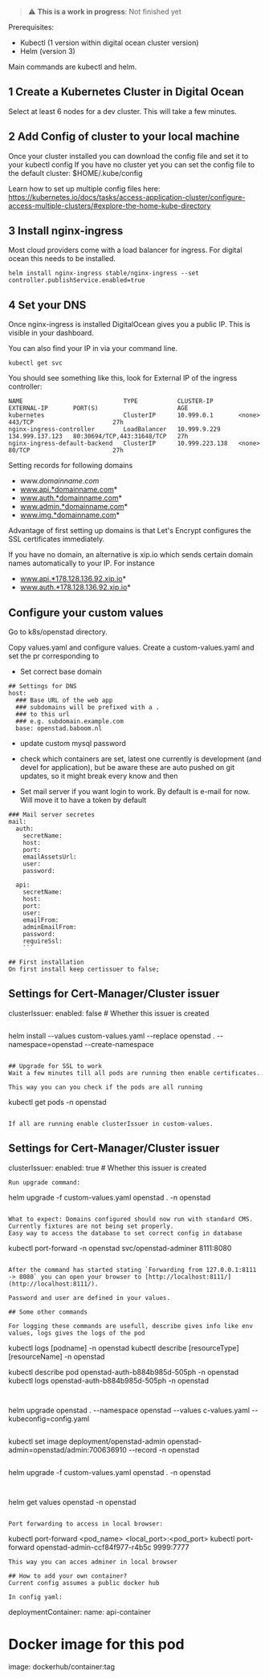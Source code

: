 > :warning: **This is a work in progress**: Not finished yet

Prerequisites:
- Kubectl (1 version within digital ocean cluster version)
- Helm (version 3)

Main commands are kubectl and helm.

## 1 Create a Kubernetes Cluster in Digital Ocean
Select at least 6 nodes for a dev cluster. This will take a few minutes.

## 2 Add Config of cluster to your local machine
Once your cluster installed you can download the config file and set it to your kubectl config
If you have no cluster yet you can set the config file to the default cluster:
$HOME/.kube/config

Learn how to set up multiple config files here:
https://kubernetes.io/docs/tasks/access-application-cluster/configure-access-multiple-clusters/#explore-the-home-kube-directory


## 3 Install nginx-ingress
Most cloud providers come with a load balancer for ingress. For digital ocean this needs to be installed.

```
helm install nginx-ingress stable/nginx-ingress --set controller.publishService.enabled=true
```

## 4 Set your DNS
Once nginx-ingress is installed DigitalOcean gives you a public IP. This is visible in your dashboard.

You can also find your IP in via your command line.

```
kubectl get svc
```

You should see something like this, look for External IP of the  ingress controller:
```
NAME                            TYPE           CLUSTER-IP       EXTERNAL-IP       PORT(S)                      AGE
kubernetes                      ClusterIP      10.999.0.1       <none>            443/TCP                      27h
nginx-ingress-controller        LoadBalancer   10.999.9.229     134.999.137.123   80:30694/TCP,443:31648/TCP   27h
nginx-ingress-default-backend   ClusterIP      10.999.223.138   <none>            80/TCP                       27h
```


Setting records for following domains

- www.*domainname.com*
- www.api.*domainname.com*
- www.auth.*domainname.com*
- www.admin.*domainname.com*
- www.img.*domainname.com*

Advantage of first setting up domains is that Let's Encrypt configures the SSL certificates immediately.

If you have no domain, an alternative is xip.io which sends certain domain names automatically to your IP. For instance

- www.api.*178.128.136.92.xip.io*
- www.auth.*178.128.136.92.xip.io*


## Configure your custom values
Go to k8s/openstad directory.

Copy values.yaml and configure values. Create a custom-values.yaml and set the pr corresponding to

- Set correct base domain
```
## Settings for DNS
host:
  ### Base URL of the web app
  ### subdomains will be prefixed with a .
  ### to this url
  ### e.g. subdomain.example.com
  base: openstad.baboom.nl
```

- update custom mysql password
- check which containers are set, latest one currently is development (and devel for application), but be aware these are auto pushed on git updates, so it might break every know and then

- Set mail server if you want login to work. By default is e-mail for now. Will move it to have a token by default
```
### Mail server secretes
mail:
  auth:
    secretName:
    host:
    port:
    emailAssetsUrl:
    user:
    password:

  api:
    secretName:
    host:
    port:
    user:
    emailFrom:
    adminEmailFrom:
    password:
    requireSsl:
    ```

## First installation
On first install keep certissuer to false;

```
## Settings for Cert-Manager/Cluster issuer
clusterIssuer:
  enabled: false  # Whether this issuer is created

```

```
helm install --values custom-values.yaml --replace openstad . --namespace=openstad --create-namespace
```

## Upgrade for SSL to work
Wait a few minutes till all pods are running then enable certificates.

This way you can you check if the pods are all running
```
kubectl get pods -n openstad
```

If all are running enable clusterIssuer in custom-values.

```
## Settings for Cert-Manager/Cluster issuer
clusterIssuer:
  enabled: true  # Whether this issuer is created

```
Run upgrade command:

```
helm upgrade  -f custom-values.yaml openstad . -n openstad
```

What to expect: Domains configured should now run with standard CMS.
Currently fixtures are not being set properly.
Easy way to access the database to set correct config in database

```
kubectl port-forward -n openstad svc/openstad-adminer 8111:8080
```

After the command has started stating `Forwarding from 127.0.0.1:8111 -> 8080` you can open your browser to [http://localhost:8111/](http://localhost:8111/).

Password and user are defined in your values.

## Some other commands

For logging these commands are usefull, describe gives info like env values, logs gives the logs of the pod

```
kubectl logs [podname] -n openstad
kubectl describe [resourceType] [resourceName] -n openstad

kubectl describe pod openstad-auth-b884b985d-505ph -n openstad
kubectl logs openstad-auth-b884b985d-505ph -n openstad
```


```
helm upgrade openstad . --namespace openstad --values c-values.yaml --kubeconfig=config.yaml
```

```
kubectl set image deployment/openstad-admin openstad-admin=openstad/admin:700636910 --record -n openstad
```

```
helm upgrade  -f custom-values.yaml openstad . -n openstad
```


```
helm get values openstad -n openstad
```

Port forwarding to access in local browser:
```
kubectl port-forward <pod_name> <local_port>:<pod_port>
kubectl port-forward openstad-admin-ccf84f977-r4b5c 9999:7777
```
This way you can acces adminer in local browser

## How to add your own container?
Current config assumes a public docker hub

In config yaml:
```
deploymentContainer:
  name: api-container
  # Docker image for this pod
  image: dockerhub/container:tag
```
